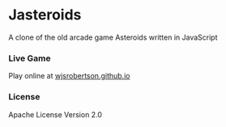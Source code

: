 Jasteroids
==========

A clone of the old arcade game Asteroids written in JavaScript

### Live Game

Play online at [wjsrobertson.github.io](http://wjsrobertson.github.io/jasteroids/)

### License

Apache License Version 2.0
